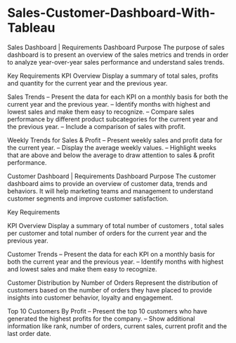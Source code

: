 # Sales-Customer-Dashboard-With-Tableau
Sales Dashboard | Requirements
Dashboard Purpose
The purpose of sales dashboard is to present an overview of the sales metrics and trends in order to analyze year-over-year sales performance and understand sales trends.

Key Requirements
KPI Overview
Display a summary of total sales, profits and quantity for the current year and the previous year.

Sales Trends
 – Present the data for each KPI on a monthly basis for both the current year and the previous year.
 – Identify months with highest and lowest sales and make them easy to recognize.
 – Compare sales performance by different product subcategories for the current year and the previous year.
 – Include a comparison of sales with profit.
 
 Weekly Trends for Sales & Profit
 – Present weekly sales and profit data for the current year.
 – Display the average weekly values.
 – Highlight weeks that are above and below the average to draw attention to sales & profit performance.

 Customer Dashboard | Requirements
Dashboard Purpose
The customer dashboard aims to provide an overview of customer data, trends and behaviors. It will help marketing teams and management to understand customer segments and improve customer satisfaction.

Key Requirements

KPI Overview
Display a summary of total number of customers , total sales per customer and total number of orders for the current year and the previous year.

Customer Trends
 – Present the data for each KPI on a monthly basis for both the current year and the previous year.
 – Identify months with highest and lowest sales and make them easy to recognize.

Customer Distribution by Number of Orders
Represent the distribution of customers based on the number of orders they have placed to provide insights into customer behavior, loyalty and engagement.

Top 10 Customers By Profit
 – Present the top 10 customers who have generated the highest profits for the company.
 – Show additional information like rank, number of orders, current sales, current profit and the last order date.

